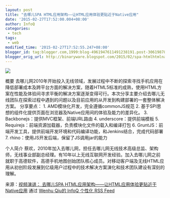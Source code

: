 ```yaml
---
layout: post
title: "去哪儿SPA HTML应用架构——让HTML应用体验更贴近于Native应用"
date: '2015-02-27T17:52:00.004+08:00'
author: InfoQ
categories:
 - tech
tags:
 - web
modified_time: '2015-02-27T17:52:55.247+08:00'
blogger_id: tag:blogger.com,1999:blog-4961947611491238191.post-3061987891563706491
blogger_orig_url: http://binaryware.blogspot.com/2015/02/spa-htmlhtmlnative.html
---
```


![](https://images-blogger-opensocial.googleusercontent.com/gadgets/proxy?url=http%3A%2F%2Fwww.infoq.com%2Fresource%2Fpresentations%2Fquaner-spa-html-application-architecture%2Fzh%2Fmediumimage%2Fcaihuan_270.jpg&container=blogger&gadget=a&rewriteMime=image%2F*)

概要
去哪儿网2010年开始投入无线领域，发展过程中不断的探索寻找手机应用在降低部署成本及跨平台方面的解决方案，随着HTML5标准的成熟，使用HTML方案在性能及体验间寻求平衡的解决方案逐渐变得可行。本次分享主要介绍去哪儿无线团队在探索过程中遇到的问题以及目前应用的从开发到构建部署的一套整体解决方案。
分享要点： 1. AMD模块化开发，完全遵循commonJS规范 2.
基于SPI思想的组件化提供页面在浏览器及Native应用间的体验及能力的差异化。
3. Backbonejs：提供MVC框架、前端URL路由 4. underscore：提供前端模板 5.
Requirejs：前端资源加载器，负责模块化文件的载入和编译打包 6.
GruntJS：前端开发工具，提供前端开发环境和代码编译功能，和Jenkins结合，完成代码部署
7. rhino：使用JS开发后端，保留了JS调用jar的能力

个人简介
蔡欢，2010年加入去哪儿网，担任去哪儿网无线技术高级总监、架构师，无线事业部副总经理。有10年以上无线互联网开发经验。加入去哪儿网之前就职于高德软件，高德手机地图创始团队核心成员。对移动客户端及无线HTML应用从初创阶段发展到亿级用户过程中的技术解决方案演化和技术团队建设有深刻的理解。


来源：[视频演讲： 去哪儿SPA
HTML应用架构——让HTML应用体验更贴近于Native应用](http://www.infoq.com/cn/presentations/quaner-spa-html-application-architecture?utm_campaign=infoq_content&utm_source=infoq&utm_medium=feed&utm_term=global)
通过 [Wenhu Qiu的 InfoQ 个性](http://www.infoq.com/cn/)[化 RSS
Feed](http://www.infoq.com/cn/)
